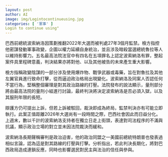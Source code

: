 ```yaml
---
layout: post
author: AI
image: img/Logintocontinueusing.jpg
categories: [ '軍事' ]
Login to continue using"
---
```

巴西前總統波索納洛因策劃推翻2022年大選而被判處27年3個月監禁。檢方指控他密謀發動軍事政變，企圖以權力延續自身統治，並且涉及暗殺當選總統魯拉等人以維持影響力。五名最高法院法官中有四名在五項罪名上認定波索納洛有罪，整起案件具里程碑意義，判決結果亦將對他、以及其他被告的未來產生重大影響。

檢方指稱政變陰謀的一部分涉及使用爆炸物、戰爭武器或毒藥，旨在對魯拉及其他左翼官員進行致命打擊，從而逼迫政治格局出現變化。波索納洛及同案人否認任何不當行為，堅稱整個審理是對其政治路線的打壓。法院發布的說法顯示，量刑部分將由最高法院的量刑小組進行討論，最終判決將決定波索納洛是否必須入獄，以及其服刑年限的長短。

辯護方仍可提出上訴，但若上訴被駁回，裁決即成為終局，監禁判決亦有可能立即執行。此案正值距離2026年大選尚有一段時間之際，巴西社會因此而日益分化。上週末，數以千計的波索納洛支持者在獨立日走上街頭，表達對司法程序的不滿與抗議，顯示政治立場的對立並未因法院裁決而緩和。

波索納洛長期聲稱審判是政治迫害，他的政治同盟之一美國前總統特朗普也發表過相似言論，認為這是對其路線的打壓與打擊。分析指出，若此判決長期化，將對巴西政局造成連鎖反應，同時也影響選民對民主與法治的信任與參與。
